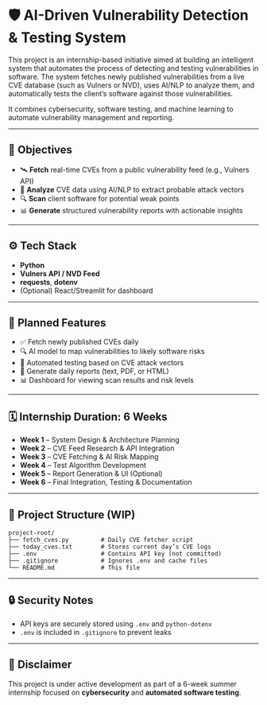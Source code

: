 
# 🛡️ AI-Driven Vulnerability Detection & Testing System

This project is an internship-based initiative aimed at building an intelligent system that automates the process of detecting and testing vulnerabilities in software. The system fetches newly published vulnerabilities from a live CVE database (such as Vulners or NVD), uses AI/NLP to analyze them, and automatically tests the client’s software against those vulnerabilities.

It combines cybersecurity, software testing, and machine learning to automate vulnerability management and reporting.

---

## 🎯 Objectives

- 🛰️ **Fetch** real-time CVEs from a public vulnerability feed (e.g., Vulners API)
- 🧠 **Analyze** CVE data using AI/NLP to extract probable attack vectors
- 🔍 **Scan** client software for potential weak points
- 📊 **Generate** structured vulnerability reports with actionable insights

---

## ⚙️ Tech Stack

- **Python**
- **Vulners API / NVD Feed**
- **requests**, **dotenv**
- (Optional) React/Streamlit for dashboard

---

## 🚀 Planned Features

- ✅ Fetch newly published CVEs daily
- 🔍 AI model to map vulnerabilities to likely software risks
- 🧪 Automated testing based on CVE attack vectors
- 📄 Generate daily reports (text, PDF, or HTML)
- 📊 Dashboard for viewing scan results and risk levels

---

## 🗓️ Internship Duration: 6 Weeks

- **Week 1** – System Design & Architecture Planning
- **Week 2** – CVE Feed Research & API Integration
- **Week 3** – CVE Fetching & AI Risk Mapping
- **Week 4** – Test Algorithm Development
- **Week 5** – Report Generation & UI (Optional)
- **Week 6** – Final Integration, Testing & Documentation

---

## 📁 Project Structure (WIP)

```
project-root/
├── fetch_cves.py         # Daily CVE fetcher script
├── today_cves.txt        # Stores current day’s CVE logs
├── .env                  # Contains API key (not committed)
├── .gitignore            # Ignores .env and cache files
└── README.md             # This file
```

---

## 🔒 Security Notes

- API keys are securely stored using `.env` and `python-dotenv`
- `.env` is included in `.gitignore` to prevent leaks

---

## 📌 Disclaimer

This project is under active development as part of a 6-week summer internship focused on **cybersecurity** and **automated software testing**.
